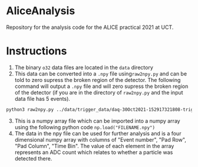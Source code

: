 # AliceAnalysis

Repository for the analysis code for the ALICE practical 2021 at UCT.

# Instructions 

1. The binary `o32` data files are located in the `data` directory
2. This data can be converted into a `.npy` file using`raw2npy.py` and can be told to zero supress the broken region of the detector. The following command will output a `.npy` file and will zero supress the broken region of the detector (if you are in the directory of `raw2npy.py` and the input data file has 5 events).
```sh
python3 raw2npy.py ../data/trigger_data/daq-30Oct2021-152917321808-trigger.o32 ../data/daq-30Oct2021.npy --supress=True -n 5
```
3. This is a numpy array file which can be imported into a numpy array using the
   following python code `np.load("FILENAME.npy")`
4. The data in the npy file can be used for further analysis and is a 
   four dimensional numpy array with columns of "Event number", "Pad Row", "Pad
   Column", "Time Bin". The value of each element in the array represents an ADC
   count which relates to whether a particle was detected there.
